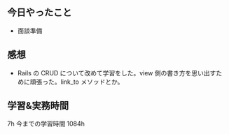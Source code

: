 ## 今日やったこと

- 面談準備

## 感想

- Rails の CRUD について改めて学習をした。view 側の書き方を思い出すために頑張った。link_to メソッドとか。

## 学習&実務時間

7h
今までの学習時間 1084h
